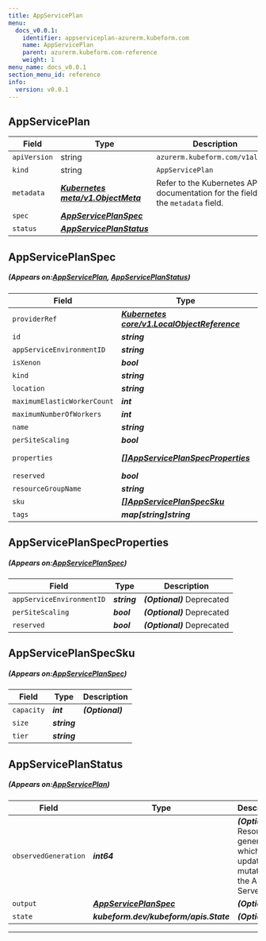 ```yaml
---
title: AppServicePlan
menu:
  docs_v0.0.1:
    identifier: appserviceplan-azurerm.kubeform.com
    name: AppServicePlan
    parent: azurerm.kubeform.com-reference
    weight: 1
menu_name: docs_v0.0.1
section_menu_id: reference
info:
  version: v0.0.1
---
```


## AppServicePlan
| Field | Type | Description |
| ------ | ----- | ----------- |
| `apiVersion` | string | `azurerm.kubeform.com/v1alpha1` |
|    `kind` | string | `AppServicePlan` |
| `metadata` | ***[Kubernetes meta/v1.ObjectMeta](https://kubernetes.io/docs/reference/generated/kubernetes-api/v1.13/#objectmeta-v1-meta)***|Refer to the Kubernetes API documentation for the fields of the `metadata` field.|
| `spec` | ***[AppServicePlanSpec](#AppServicePlanSpec)***||
| `status` | ***[AppServicePlanStatus](#AppServicePlanStatus)***||
## AppServicePlanSpec
##### (Appears on:[AppServicePlan](#AppServicePlan), [AppServicePlanStatus](#AppServicePlanStatus))
| Field | Type | Description |
| ------ | ----- | ----------- |
| `providerRef` | ***[Kubernetes core/v1.LocalObjectReference](https://kubernetes.io/docs/reference/generated/kubernetes-api/v1.13/#localobjectreference-v1-core)***||
| `id` | ***string***||
| `appServiceEnvironmentID` | ***string***| ***(Optional)*** |
| `isXenon` | ***bool***| ***(Optional)*** |
| `kind` | ***string***| ***(Optional)*** |
| `location` | ***string***||
| `maximumElasticWorkerCount` | ***int***| ***(Optional)*** |
| `maximumNumberOfWorkers` | ***int***| ***(Optional)*** |
| `name` | ***string***||
| `perSiteScaling` | ***bool***| ***(Optional)*** |
| `properties` | ***[[]AppServicePlanSpecProperties](#AppServicePlanSpecProperties)***| ***(Optional)*** Deprecated|
| `reserved` | ***bool***| ***(Optional)*** |
| `resourceGroupName` | ***string***||
| `sku` | ***[[]AppServicePlanSpecSku](#AppServicePlanSpecSku)***||
| `tags` | ***map[string]string***| ***(Optional)*** |
## AppServicePlanSpecProperties
##### (Appears on:[AppServicePlanSpec](#AppServicePlanSpec))
| Field | Type | Description |
| ------ | ----- | ----------- |
| `appServiceEnvironmentID` | ***string***| ***(Optional)*** Deprecated|
| `perSiteScaling` | ***bool***| ***(Optional)*** Deprecated|
| `reserved` | ***bool***| ***(Optional)*** Deprecated|
## AppServicePlanSpecSku
##### (Appears on:[AppServicePlanSpec](#AppServicePlanSpec))
| Field | Type | Description |
| ------ | ----- | ----------- |
| `capacity` | ***int***| ***(Optional)*** |
| `size` | ***string***||
| `tier` | ***string***||
## AppServicePlanStatus
##### (Appears on:[AppServicePlan](#AppServicePlan))
| Field | Type | Description |
| ------ | ----- | ----------- |
| `observedGeneration` | ***int64***| ***(Optional)*** Resource generation, which is updated on mutation by the API Server.|
| `output` | ***[AppServicePlanSpec](#AppServicePlanSpec)***| ***(Optional)*** |
| `state` | ***kubeform.dev/kubeform/apis.State***| ***(Optional)*** |
---
